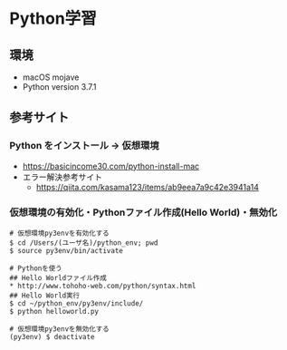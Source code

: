# Python学習
## 環境
* macOS mojave
* Python version 3.7.1
## 参考サイト
### Python をインストール → 仮想環境
* https://basicincome30.com/python-install-mac
* エラー解決参考サイト
    * https://qiita.com/kasama123/items/ab9eea7a9c42e3941a14
### 仮想環境の有効化・Pythonファイル作成(Hello World)・無効化

~~~
# 仮想環境py3envを有効化する
$ cd /Users/(ユーザ名)/python_env; pwd
$ source py3env/bin/activate

# Pythonを使う
## Hello Worldファイル作成
* http://www.tohoho-web.com/python/syntax.html
## Hello World実行
$ cd ~/python_env/py3env/include/
$ python helloworld.py

# 仮想環境py3envを無効化する
(py3env) $ deactivate 
~~~

